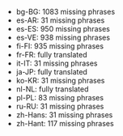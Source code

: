 - bg-BG: 1083 missing phrases
- es-AR: 31 missing phrases
- es-ES: 950 missing phrases
- es-VE: 938 missing phrases
- fi-FI: 935 missing phrases
- fr-FR: fully translated
- it-IT: 31 missing phrases
- ja-JP: fully translated
- ko-KR: 31 missing phrases
- nl-NL: fully translated
- pl-PL: 83 missing phrases
- ru-RU: 31 missing phrases
- zh-Hans: 31 missing phrases
- zh-Hant: 117 missing phrases

